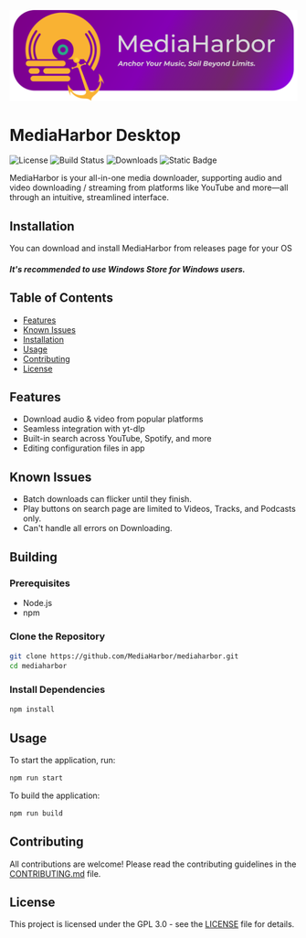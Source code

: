 ![Logo](assets/MediaHarborBanner.svg)

# MediaHarbor Desktop

![License](https://img.shields.io/github/license/MediaHarbor/MediaHarbor) ![Build Status](https://img.shields.io/github/actions/workflow/status/MediaHarbor/MediaHarbor/node.js.yml) ![Downloads](https://img.shields.io/github/downloads/MediaHarbor/MediaHarbor/latest/total)
![Static Badge](https://img.shields.io/badge/website-mediaharbor?style=for-the-badge&logo=github&label=MediaHarbor&link=https%3A%2F%2Fmediaharbor.github.io)

MediaHarbor is your all-in-one media downloader, supporting audio and video downloading / streaming from platforms like YouTube and more—all through an intuitive, streamlined interface.

## Installation
You can download and install MediaHarbor from releases page for your OS
##### It's recommended to use Windows Store for Windows users.

## Table of Contents
- [Features](#features)
- [Known Issues](#known-issues)
- [Installation](#installation)
- [Usage](#usage)
- [Contributing](#contributing)
- [License](#license)

## Features
- Download audio & video from popular platforms
- Seamless integration with yt-dlp
- Built-in search across YouTube, Spotify, and more
- Editing configuration files in app

## Known Issues

- Batch downloads can flicker until they finish.
- Play buttons on search page are limited to Videos, Tracks, and Podcasts only.
- Can't handle all errors on Downloading.

## Building

### Prerequisites
- Node.js
- npm

### Clone the Repository

```bash
git clone https://github.com/MediaHarbor/mediaharbor.git
cd mediaharbor
```

### Install Dependencies

```bash
npm install
```


## Usage

To start the application, run:

```bash
npm run start
```

To build the application:

```bash
npm run build
```

## Contributing
All contributions are welcome! Please read the contributing guidelines in the [CONTRIBUTING.md](CONTRIBUTING.md) file.

## License
This project is licensed under the GPL 3.0 - see the [LICENSE](LICENSE) file for details.